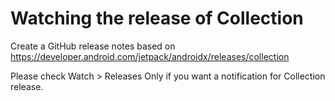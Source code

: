 # Watching the release of Collection

Create a GitHub release notes based on https://developer.android.com/jetpack/androidx/releases/collection

Please check Watch > Releases Only if you want a notification for Collection release.
